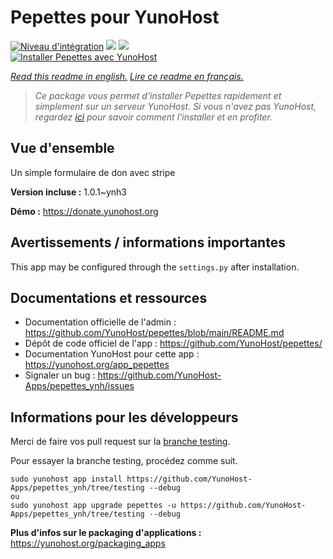# Pepettes pour YunoHost

[![Niveau d'intégration](https://dash.yunohost.org/integration/pepettes.svg)](https://dash.yunohost.org/appci/app/pepettes) ![](https://ci-apps.yunohost.org/ci/badges/pepettes.status.svg) ![](https://ci-apps.yunohost.org/ci/badges/pepettes.maintain.svg)  
[![Installer Pepettes avec YunoHost](https://install-app.yunohost.org/install-with-yunohost.svg)](https://install-app.yunohost.org/?app=pepettes)

*[Read this readme in english.](./README.md)*
*[Lire ce readme en français.](./README_fr.md)*

> *Ce package vous permet d'installer Pepettes rapidement et simplement sur un serveur YunoHost.
Si vous n'avez pas YunoHost, regardez [ici](https://yunohost.org/#/install) pour savoir comment l'installer et en profiter.*

## Vue d'ensemble

Un simple formulaire de don avec stripe

**Version incluse :** 1.0.1~ynh3

**Démo :** https://donate.yunohost.org

## Avertissements / informations importantes

This app may be configured through the `settings.py` after installation.

## Documentations et ressources

* Documentation officielle de l'admin : https://github.com/YunoHost/pepettes/blob/main/README.md
* Dépôt de code officiel de l'app : https://github.com/YunoHost/pepettes/
* Documentation YunoHost pour cette app : https://yunohost.org/app_pepettes
* Signaler un bug : https://github.com/YunoHost-Apps/pepettes_ynh/issues

## Informations pour les développeurs

Merci de faire vos pull request sur la [branche testing](https://github.com/YunoHost-Apps/pepettes_ynh/tree/testing).

Pour essayer la branche testing, procédez comme suit.
```
sudo yunohost app install https://github.com/YunoHost-Apps/pepettes_ynh/tree/testing --debug
ou
sudo yunohost app upgrade pepettes -u https://github.com/YunoHost-Apps/pepettes_ynh/tree/testing --debug
```

**Plus d'infos sur le packaging d'applications :** https://yunohost.org/packaging_apps